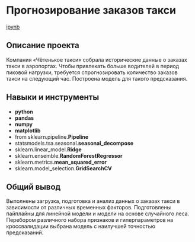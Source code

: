 # Прогнозирование заказов такси

[ipynb](https://github.com/Dimentel/portfolio/tree/main/taxi_orders/taxi.ipynb)

## Описание проекта

Компания «Чётенькое такси» собрала исторические данные о заказах такси в аэропортах. Чтобы привлекать больше водителей в период пиковой нагрузки,
требуется спрогнозировать количество заказов такси на следующий час. Построена модель для такого предсказания.

## Навыки и инструменты

- **python**
- **pandas**
- **numpy**
- **matplotlib**
- from sklearn.pipeline.**Pipeline**
- statsmodels.tsa.seasonal.**seasonal_decompose**
- sklearn.linear_model.**Ridge**
- sklearn.ensemble.**RandomForestRegressor**
- sklearn.metrics.**mean_squared_error**
- sklearn.model_selection.**GridSearchCV**

## 

## Общий вывод

Выполнены загрузка, подготовка и анализ данных о заказах такси в зависимости от различных временных факторов. Подготовлены пайплайны для линейной модели и модели на основе случайного леса.
Перебором различного набора признаков и гиперпараметров на кроссвалидации выбрана модель с наилучшей точностью предсказаний.